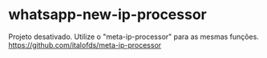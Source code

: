 # whatsapp-new-ip-processor

Projeto desativado. Utilize o "meta-ip-processor" para as mesmas funções.
https://github.com/italofds/meta-ip-processor
